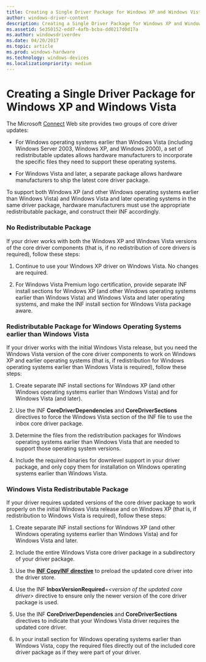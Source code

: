 ```yaml
---
title: Creating a Single Driver Package for Windows XP and Windows Vista
author: windows-driver-content
description: Creating a Single Driver Package for Windows XP and Windows Vista
ms.assetid: 5e350152-edd7-4afb-bcba-dd0217d0d17a
ms.author: windowsdriverdev
ms.date: 04/20/2017
ms.topic: article
ms.prod: windows-hardware
ms.technology: windows-devices
ms.localizationpriority: medium
---
```


# Creating a Single Driver Package for Windows XP and Windows Vista


The Microsoft [Connect](http://go.microsoft.com/fwlink/p/?linkid=133880) Web site provides two groups of core driver updates:

-   For Windows operating systems earlier than Windows Vista (including Windows Server 2003, Windows XP, and Windows 2000), a set of redistributable updates allows hardware manufacturers to incorporate the specific files they need to support these operating systems.

-   For Windows Vista and later, a separate package allows hardware manufacturers to ship the latest core driver package.

To support both Windows XP (and other Windows operating systems earlier than Windows Vista) and Windows Vista and later operating systems in the same driver package, hardware manufacturers must use the appropriate redistributable package, and construct their INF accordingly.

### No Redistributable Package

If your driver works with both the Windows XP and Windows Vista versions of the core driver components (that is, if no redistribution of core drivers is required), follow these steps:

1.  Continue to use your Windows XP driver on Windows Vista. No changes are required.

2.  For Windows Vista Premium logo certification, provide separate INF install sections for Windows XP (and other Windows operating systems earlier than Windows Vista) and Windows Vista and later operating systems, and make the INF install section for Windows Vista package aware.

### <a href="" id="redistributable-package-for-windows-operating-systems-earlier-than-win"></a> Redistributable Package for Windows Operating Systems earlier than Windows Vista

If your driver works with the initial Windows Vista release, but you need the Windows Vista version of the core driver components to work on Windows XP and earlier operating systems (that is, if redistribution for Windows operating systems earlier than Windows Vista is required), follow these steps:

1.  Create separate INF install sections for Windows XP (and other Windows operating systems earlier than Windows Vista) and for Windows Vista (and later).

2.  Use the INF **CoreDriverDependencies** and **CoreDriverSections** directives to force the Windows Vista section of the INF file to use the inbox core driver package.

3.  Determine the files from the redistribution packages for Windows operating systems earlier than Windows Vista that are needed to support those operating system versions.

4.  Include the required binaries for downlevel support in your driver package, and only copy them for installation on Windows operating systems earlier than Windows Vista.

### Windows Vista Redistributable Package

If your driver requires updated versions of the core driver package to work properly on the initial Windows Vista release and on Windows XP (that is, if redistribution to Windows Vista is required), follow these steps:

1.  Create separate INF install sections for Windows XP (and other Windows operating systems earlier than Windows Vista) and for Windows Vista and later.

2.  Include the entire Windows Vista core driver package in a subdirectory of your driver package.

3.  Use the [**INF CopyINF directive**](https://msdn.microsoft.com/library/windows/hardware/ff547317) to preload the updated core driver into the driver store.

4.  Use the INF **InboxVersionRequired**=*&lt;version of the updated core driver&gt;* directive to ensure only the newer version of the core driver package is used.

5.  Use the INF **CoreDriverDependencies** and **CoreDriverSections** directives to indicate that your Windows Vista driver requires the updated core driver.

6.  In your install section for Windows operating systems earlier than Windows Vista, copy the required files directly out of the included core driver package as if they were part of your driver.

 

 




